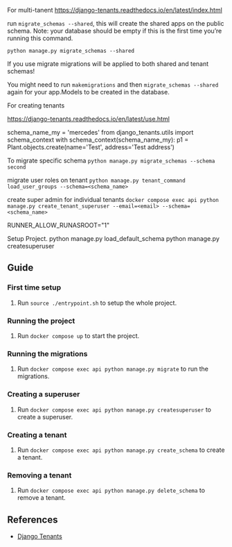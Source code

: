 For multi-tanent
https://django-tenants.readthedocs.io/en/latest/index.html

run ``` migrate_schemas --shared ```, this will create the shared apps on the public schema. Note: your database should be empty if this is the first time you’re running this command.

``` python manage.py migrate_schemas --shared ```

If you use migrate migrations will be applied to both shared and tenant schemas!

You might need to run ``` makemigrations ``` and then ``` migrate_schemas --shared ``` again for your app.Models to be created in the database.

For creating tenants

https://django-tenants.readthedocs.io/en/latest/use.html


schema_name_my = 'mercedes'
from django_tenants.utils import schema_context
with schema_context(schema_name_my):
    p1 = Plant.objects.create(name='Test', address='Test address')


To migrate specific schema
``` python manage.py migrate_schemas --schema second ```

migrate user roles on tenant
``` python manage.py tenant_command load_user_groups --schema=<schema_name> ```

create super admin for individual tenants
``` docker compose exec api python manage.py create_tenant_superuser --email=<email> --schema=<schema_name> ```



RUNNER_ALLOW_RUNASROOT="1"

Setup Project.
python manage.py load_default_schema
python manage.py createsuperuser

## Guide

### First time setup

1. Run `source ./entrypoint.sh` to setup the whole project.

### Running the project

1. Run `docker compose up` to start the project.

### Running the migrations

1. Run `docker compose exec api python manage.py migrate` to run the migrations.

### Creating a superuser

1. Run `docker compose exec api python manage.py createsuperuser` to create a superuser.

### Creating a tenant

1. Run `docker compose exec api python manage.py create_schema` to create a tenant.

### Removing a tenant

1. Run `docker compose exec api python manage.py delete_schema` to remove a tenant.


## References

- [Django Tenants](https://django-tenants.readthedocs.io/en/latest/index.html)